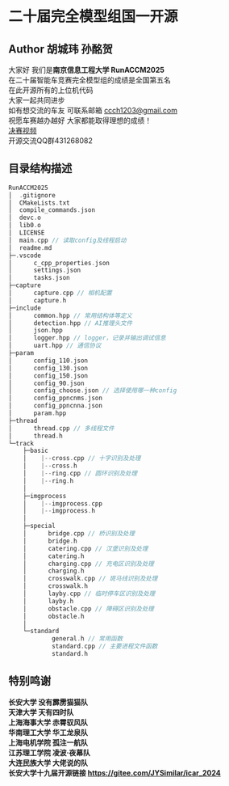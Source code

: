 # 二十届完全模型组国一开源
## Author 胡城玮 孙酩贺
大家好 我们是**南京信息工程大学 RunACCM2025**  
在二十届智能车竞赛完全模型组的成绩是全国第五名  
在此开源所有的上位机代码  
大家一起共同进步  
如有想交流的车友 可联系邮箱 <ccch1203@gmail.com>  
祝愿车赛越办越好 大家都能取得理想的成绩！  
[决赛视频](https://www.bilibili.com/video/BV1rqegzqEai/?spm_id_from=333.1387.homepage.video_card.click)  
开源交流QQ群431268082  

## 目录结构描述

```C
RunACCM2025
│  .gitignore
│  CMakeLists.txt
│  compile_commands.json
│  devc.o
│  lib0.o
│  LICENSE
│  main.cpp // 读取config及线程启动
│  readme.md
├─.vscode
│      c_cpp_properties.json
│      settings.json
│      tasks.json
├─capture
│      capture.cpp // 相机配置
│      capture.h
├─include
│      common.hpp // 常用结构体等定义
│      detection.hpp // AI推理头文件
│      json.hpp
│      logger.hpp // logger，记录并输出调试信息
│      uart.hpp // 通信协议
├─param
│      config_110.json
│      config_130.json
│      config_150.json
│      config_90.json
│      config_choose.json // 选择使用哪一种config
│      config_ppncnms.json
│      config_ppncnna.json
│      param.hpp
├─thread
│      thread.cpp // 多线程文件
│      thread.h
└─track
    ├─basic
    │    |--cross.cpp // 十字识别及处理
    │    |--cross.h
    │    |--ring.cpp // 圆环识别及处理
    │    |--ring.h
    │
    ├─imgprocess
    │    |--imgprocess.cpp
    │    |--imgprocess.h
    │
    ├─special
    │      bridge.cpp // 桥识别及处理
    │      bridge.h
    │      catering.cpp // 汉堡识别及处理
    │      catering.h
    │      charging.cpp // 充电区识别及处理
    │      charging.h
    │      crosswalk.cpp // 斑马线识别及处理
    │      crosswalk.h
    │      layby.cpp // 临时停车区识别及处理
    │      layby.h
    │      obstacle.cpp // 障碍区识别及处理
    │      obstacle.h
    │
    └─standard
            general.h // 常用函数
            standard.cpp // 主要进程文件函数
            standard.h
```

## 特别鸣谢

**长安大学 没有霹雳猫猫队**  
**天津大学      天有四时队**  
**上海海事大学  赤霄驭风队**  
**华南理工大学  华工龙泉队**  
**上海电机学院  孤注一航队**  
**江苏理工学院  凌波·夜幕队**  
**大连民族大学  大佬说的队**  
**长安大学十九届开源链接 <https://gitee.com/JYSimilar/icar_2024>**
